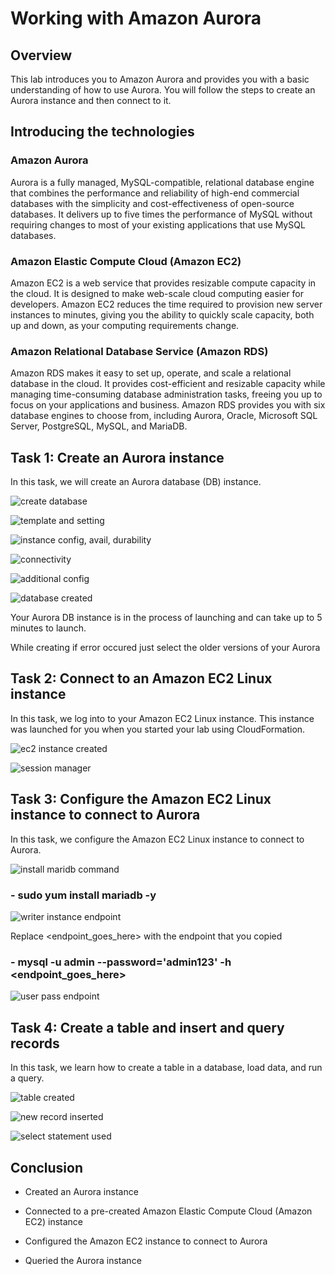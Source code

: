 # Working with Amazon Aurora
## Overview

This lab introduces you to Amazon Aurora and provides you with a basic understanding of how to use Aurora. You will follow the steps to create an Aurora instance and then connect to it.

## Introducing the technologies
### Amazon Aurora

Aurora is a fully managed, MySQL-compatible, relational database engine that combines the performance and reliability of high-end commercial databases with the simplicity and cost-effectiveness of open-source databases. It delivers up to five times the performance of MySQL without requiring changes to most of your existing applications that use MySQL databases.

### Amazon Elastic Compute Cloud (Amazon EC2)

Amazon EC2 is a web service that provides resizable compute capacity in the cloud. It is designed to make web-scale cloud computing easier for developers. Amazon EC2 reduces the time required to provision new server instances to minutes, giving you the ability to quickly scale capacity, both up and down, as your computing requirements change.

### Amazon Relational Database Service (Amazon RDS)

Amazon RDS makes it easy to set up, operate, and scale a relational database in the cloud. It provides cost-efficient and resizable capacity while managing time-consuming database administration tasks, freeing you up to focus on your applications and business. Amazon RDS provides you with six database engines to choose from, including Aurora, Oracle, Microsoft SQL Server, PostgreSQL, MySQL, and MariaDB.

## Task 1: Create an Aurora instance
In this task, we will create an Aurora database (DB) instance.

![create database](https://github.com/Cloud-Xplorer08/Amazon-Aurora/assets/71820244/5a64e940-939f-4d32-936e-a53e6e759a70)

![template and setting](https://github.com/Cloud-Xplorer08/Amazon-Aurora/assets/71820244/afc325e4-db4a-4c28-aa84-5f48bed14694)

![instance config, avail, durability](https://github.com/Cloud-Xplorer08/Amazon-Aurora/assets/71820244/0429785f-1b73-44a0-9e98-7e3956e1d923)

![connectivity](https://github.com/Cloud-Xplorer08/Amazon-Aurora/assets/71820244/18e92378-c614-4e20-80f2-902bb97905e3)

![additional config](https://github.com/Cloud-Xplorer08/Amazon-Aurora/assets/71820244/7283e6af-82b1-4b52-a2c7-f558bb1eaf11)

![database created](https://github.com/Cloud-Xplorer08/Amazon-Aurora/assets/71820244/6a55cf18-87d0-4b6a-8f93-b0a64e0de9b3)


Your Aurora DB instance is in the process of launching and can take up to 5 minutes to launch.

While creating if error occured just select the older versions of your Aurora

## Task 2: Connect to an Amazon EC2 Linux instance

In this task, we log into to your Amazon EC2 Linux instance. This instance was launched for you when you started your lab using CloudFormation.

![ec2 instance created](https://github.com/Cloud-Xplorer08/Amazon-Aurora/assets/71820244/1a0191c7-1249-4de4-a418-d7a0207deaac)

![session manager](https://github.com/Cloud-Xplorer08/Amazon-Aurora/assets/71820244/e45f33bb-facf-454b-8fb8-edd85408b5f2)


## Task 3: Configure the Amazon EC2 Linux instance to connect to Aurora
In this task, we configure the Amazon EC2 Linux instance to connect to Aurora.

![install maridb command](https://github.com/Cloud-Xplorer08/Amazon-Aurora/assets/71820244/a66f49c1-12be-48d8-8a7f-a7958b93bf2e)

### - sudo yum install mariadb -y
![writer instance endpoint](https://github.com/Cloud-Xplorer08/Amazon-Aurora/assets/71820244/85758c6c-75dd-44af-9498-5f088713ddd3)

Replace <endpoint_goes_here> with the endpoint that you copied
### - mysql -u admin --password='admin123' -h <endpoint_goes_here>
![user pass endpoint](https://github.com/Cloud-Xplorer08/Amazon-Aurora/assets/71820244/5a987af3-75a7-4fc0-a176-b7237f481df9)


## Task 4: Create a table and insert and query records
In this task, we learn how to create a table in a database, load data, and run a query.

![table created](https://github.com/Cloud-Xplorer08/Amazon-Aurora/assets/71820244/0a3de491-765a-4d86-ad92-8c8b77641d21)

![new record inserted](https://github.com/Cloud-Xplorer08/Amazon-Aurora/assets/71820244/8cf0d471-9b16-49c5-bf3c-884228e3389a)

![select statement used](https://github.com/Cloud-Xplorer08/Amazon-Aurora/assets/71820244/0b459374-b4e8-459d-b1df-22cd92e4aea3)

## Conclusion
- Created an Aurora instance 

- Connected to a pre-created Amazon Elastic Compute Cloud (Amazon EC2) instance

- Configured the Amazon EC2 instance to connect to Aurora

- Queried the Aurora instance





